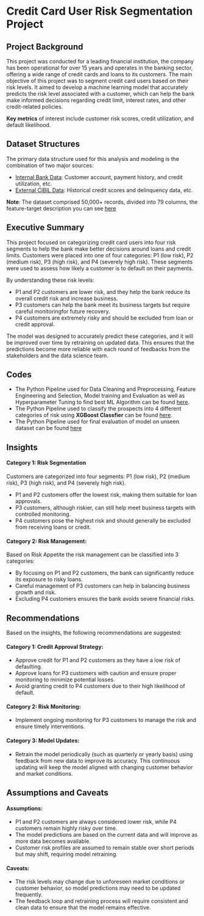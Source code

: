 # Credit Card User Risk Segmentation Project

## Project Background
This project was conducted for a leading financial institution, the company has been operational for over 15 years and operates in the banking sector, offering a wide range of credit cards and loans to its customers. The main objective of this project was to segment credit card users based on their risk levels. It aimed to develop a machine learning  model that accurately predicts the risk level associated with a customer, which can help the bank make informed decisions regarding credit limit, interest rates, and other credit-related policies.

**Key metrics** of interest include customer risk scores, credit utilization, and default likelihood. 

## Dataset Structures 

The primary data structure used for this analysis and modeling is the combination of two major sources:

* [Internal Bank Data](https://github.com/sid-4998/Credit-Risk-Modelling/blob/main/bank_data.xlsx): Customer account, payment history, and credit utilization, etc.
* [External CIBIL Data](https://github.com/sid-4998/Credit-Risk-Modeling/blob/main/data/cibil_data.xlsx): Historical credit scores and delinquency data, etc.

**Note**: The dataset comprised 50,000+ records, divided into 79 columns, the feature-target description you can see [here](https://github.com/sid-4998/Credit-Risk-Modelling/blob/main/Features_Target_Description.txt)
## Executive Summary

This project focused on categorizing credit card users into four risk segments to help the bank make better decisions around loans and credit limits. Customers were placed into one of four categories: P1 (low risk), P2 (medium risk), P3 (high risk), and P4 (severely high risk). These segments were used to assess how likely a customer is to default on their payments.

By understanding these risk levels:

* P1 and P2 customers are lower risk, and they help the bank reduce its overall credit risk and increase business.
* P3 customers can help the bank meet its business targets but require careful monitoringfor future recovery.
* P4 customers are extremely risky and should be excluded from loan or credit approval.

The model was designed to accurately predict these categories, and it will be improved over time by retraining on updated data. This ensures that the predictions become more reliable with each round of feedbacks from the stakeholders and the data science team.

## Codes
- The Python Pipeline used for Data Cleaning and Preprocessing, Feature Engineering and Selection, Model training and Evaluation as well as Hyperparameter Tuning to find best ML Algorithm can be found [here](https://github.com/sid-4998/Credit-Risk-Modelling/blob/main/credit_risk_modeling.ipynb).
- The Python Pipeline used to classify the prospects into 4 different categories of risk using **XGBoost Classfier** can be found [here](https://github.com/sid-4998/Credit-Risk-Modelling/blob/main/credit_risk_pipeline.ipynb).
- The Python Pipeline used for final evaluation of model on unseen dataset can be found [here](https://github.com/sid-4998/Credit-Risk-Modeling/blob/main/notebooks/output_risk_pipeline.ipynb)


## Insights 
#### Category 1: Risk Segmentation

Customers are categorized into four segments: P1 (low risk), P2 (medium risk), P3 (high risk), and P4 (severely high risk).
* P1 and P2 customers offer the lowest risk, making them suitable for loan approvals.
* P3 customers, although riskier, can still help meet business targets with controlled monitoring.
* P4 customers pose the highest risk and should generally be excluded from receiving loans or credit.

#### Category 2: Risk Management:

Based on Risk Appetite the risk management can be classified into 3 categories:

* By focusing on P1 and P2 customers, the bank can significantly reduce its exposure to risky loans.
* Careful management of P3 customers can help in balancing business growth and risk.
* Excluding P4 customers ensures the bank avoids severe financial risks.

## Recommendations

Based on the insights, the following recommendations are suggested:

#### Category 1: Credit Approval Strategy:

* Approve credit for P1 and P2 customers as they have a low risk of defaulting.
* Approve loans for P3 customers with caution and ensure proper monitoring to minimize potential losses.
* Avoid granting credit to P4 customers due to their high likelihood of default.

#### Category 2: Risk Monitoring:

* Implement ongoing monitoring for P3 customers to manage the risk and ensure timely interventions.
  
#### Category 3: Model Updates:

* Retrain the model periodically (such as quarterly or yearly basis) using feedback from new data to improve its accuracy. This continuous updating will keep the model aligned with changing customer behavior and market conditions.

## Assumptions and Caveats
#### Assumptions:

* P1 and P2 customers are always considered lower risk, while P4 customers remain highly risky over time.
* The model predictions are based on the current data and will improve as more data becomes available.
* Customer risk profiles are assumed to remain stable over short periods but may shift, requiring model retraining.
  
#### Caveats:

* The risk levels may change due to unforeseen market conditions or customer behavior, so model predictions may need to be updated frequently.
* The feedback loop and retraining process will require consistent and clean data to ensure that the model remains effective.


